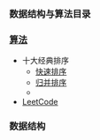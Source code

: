 ### 数据结构与算法目录

### [算法](/docs/dataStructures-algorithms/algorithms/readme.md)

* 十大经典排序
  * [快速排序](/docs/dataStructures-algorithms/algorithms/快速排序.md)
  * [归并排序](/docs/dataStructures-algorithms/algorithms/归并排序.md)
  * 
* [LeetCode](/docs/dataStructures-algorithms/leetcode/README.md)

### 数据结构



